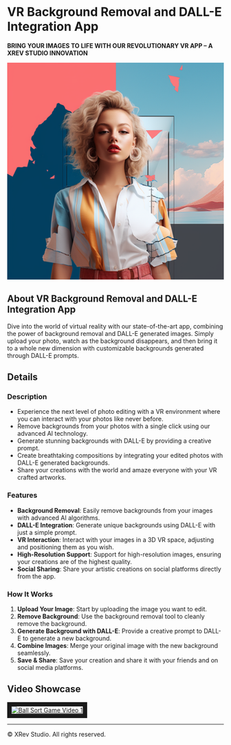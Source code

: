 # VR Background Removal and DALL-E Integration App

**BRING YOUR IMAGES TO LIFE WITH OUR REVOLUTIONARY VR APP – A XREV STUDIO INNOVATION**

![VR DALL-E App Banner](images/dalle.png)

## About VR Background Removal and DALL-E Integration App

Dive into the world of virtual reality with our state-of-the-art app, combining the power of background removal and DALL-E generated images. Simply upload your photo, watch as the background disappears, and then bring it to a whole new dimension with customizable backgrounds generated through DALL-E prompts.

## Details

### Description

- Experience the next level of photo editing with a VR environment where you can interact with your photos like never before.
- Remove backgrounds from your photos with a single click using our advanced AI technology.
- Generate stunning backgrounds with DALL-E by providing a creative prompt.
- Create breathtaking compositions by integrating your edited photos with DALL-E generated backgrounds.
- Share your creations with the world and amaze everyone with your VR crafted artworks.

### Features

- **Background Removal**: Easily remove backgrounds from your images with advanced AI algorithms.
- **DALL-E Integration**: Generate unique backgrounds using DALL-E with just a simple prompt.
- **VR Interaction**: Interact with your images in a 3D VR space, adjusting and positioning them as you wish.
- **High-Resolution Support**: Support for high-resolution images, ensuring your creations are of the highest quality.
- **Social Sharing**: Share your artistic creations on social platforms directly from the app.

### How It Works

1. **Upload Your Image**: Start by uploading the image you want to edit.
2. **Remove Background**: Use the background removal tool to cleanly remove the background.
3. **Generate Background with DALL-E**: Provide a creative prompt to DALL-E to generate a new background.
4. **Combine Images**: Merge your original image with the new background seamlessly.
5. **Save & Share**: Save your creation and share it with your friends and on social media platforms.

## Video Showcase

<a href="https://www.youtube.com/watch?v=xG_Vk6nXeM" target="_blank"><img src="https://img.youtube.com/vi/xG_Vk6nXeM/0.jpg" 
alt="Ball Sort Game Video 1" width="240" height="180" border="10" /></a>

---

© XRev Studio. All rights reserved.

